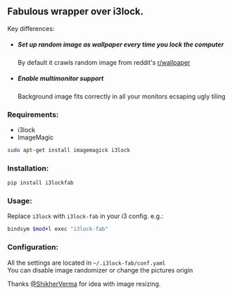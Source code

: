 ## Fabulous wrapper over i3lock.  
Key differences:
 - ##### Set up random image as wallpaper every time you lock the computer
   By default it crawls random image from reddit's [r/wallpaper](https://www.reddit.com/r/wallpaper/)
 - ##### Enable multimonitor support  
   Background image fits correctly in all your monitors ecsaping ugly tiling  
   
### Requirements:
- i3lock
- ImageMagic  


```bash
sudo apt-get install imagemagick i3lock
```

### Installation:  
```bash
pip install i3lockfab
```

### Usage:  
Replace `i3lock` with `i3lock-fab` in your i3 config. e.g.:  
```bash
bindsym $mod+l exec "i3lock-fab"
```

### Configuration:
All the settings are located in `~/.i3lock-fab/conf.yaml`  
You can disable image randomizer or change the pictures origin



Thanks [@ShikherVerma](https://github.com/ShikherVermaShikherVerma) for idea with image resizing.
